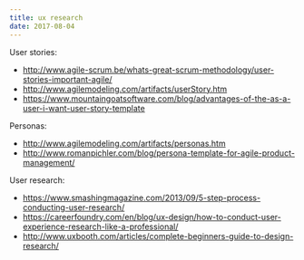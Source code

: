 ```yaml
---
title: ux research
date: 2017-08-04
---
```

User stories:
- http://www.agile-scrum.be/whats-great-scrum-methodology/user-stories-important-agile/
- http://www.agilemodeling.com/artifacts/userStory.htm
- https://www.mountaingoatsoftware.com/blog/advantages-of-the-as-a-user-i-want-user-story-template

Personas:
- http://www.agilemodeling.com/artifacts/personas.htm
- http://www.romanpichler.com/blog/persona-template-for-agile-product-management/

User research:
- https://www.smashingmagazine.com/2013/09/5-step-process-conducting-user-research/
- https://careerfoundry.com/en/blog/ux-design/how-to-conduct-user-experience-research-like-a-professional/
- http://www.uxbooth.com/articles/complete-beginners-guide-to-design-research/


